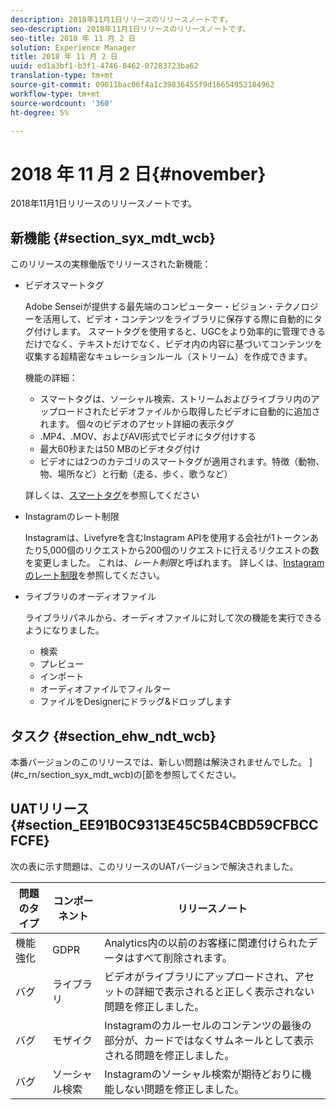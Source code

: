 ```yaml
---
description: 2018年11月1日リリースのリリースノートです。
seo-description: 2018年11月1日リリースのリリースノートです。
seo-title: 2018 年 11 月 2 日
solution: Experience Manager
title: 2018 年 11 月 2 日
uuid: ed1a3bf1-b3f1-4746-8462-07283723ba62
translation-type: tm+mt
source-git-commit: 09011bac06f4a1c39836455f9d16654952184962
workflow-type: tm+mt
source-wordcount: '360'
ht-degree: 5%

---
```



# 2018 年 11 月 2 日{#november}

2018年11月1日リリースのリリースノートです。

## 新機能 {#section_syx_mdt_wcb}

このリリースの実稼働版でリリースされた新機能：

* ビデオスマートタグ

   Adobe Senseiが提供する最先端のコンピューター・ビジョン・テクノロジーを活用して、ビデオ・コンテンツをライブラリに保存する際に自動的にタグ付けします。 スマートタグを使用すると、UGCをより効率的に管理できるだけでなく、テキストだけでなく、ビデオ内の内容に基づいてコンテンツを収集する超精密なキュレーションルール（ストリーム）を作成できます。

   機能の詳細：

   * スマートタグは、ソーシャル検索、ストリームおよびライブラリ内のアップロードされたビデオファイルから取得したビデオに自動的に追加されます。 個々のビデオのアセット詳細の表示タグ
   * .MP4、.MOV、およびAVI形式でビデオにタグ付けする
   * 最大60秒または50 MBのビデオタグ付け
   * ビデオには2つのカテゴリのスマートタグが適用されます。特徴（動物、物、場所など）と行動（走る、歩く、歌うなど）

   詳しくは、[スマートタグ](/help/using/c-features-livefyre/c-smart-tags/c-smart-tags.md#c_smart_tags)を参照してください

* Instagramのレート制限

   Instagramは、Livefyreを含むInstagram APIを使用する会社が1トークンあたり5,000個のリクエストから200個のリクエストに行えるリクエストの数を変更しました。 これは、*レート制限*&#x200B;と呼ばれます。 詳しくは、[Instagramのレート制限](/help/using/c-streams/c-instagram-rate-limiting.md)を参照してください。

* ライブラリのオーディオファイル

   ライブラリパネルから、オーディオファイルに対して次の機能を実行できるようになりました。

   * 検索
   * プレビュー
   * インポート
   * オーディオファイルでフィルター
   * ファイルをDesignerにドラッグ&amp;ドロップします

## タスク {#section_ehw_ndt_wcb}

本番バージョンのこのリリースでは、新しい問題は解決されませんでした。 ](#c_rn/section_syx_mdt_wcb)の[節を参照してください。

## UATリリース{#section_EE91B0C9313E45C5B4CBD59CFBCCFCFE}

次の表に示す問題は、このリリースのUATバージョンで解決されました。

| **問題のタイプ** | **コンポーネント** | **リリースノート** |
|---|---|---|
| 機能強化 | GDPR | Analytics内の以前のお客様に関連付けられたデータはすべて削除されます。 |
| バグ | ライブラリ | ビデオがライブラリにアップロードされ、アセットの詳細で表示されると正しく表示されない問題を修正しました。 |
| バグ | モザイク | Instagramのカルーセルのコンテンツの最後の部分が、カードではなくサムネールとして表示される問題を修正しました。 |
| バグ | ソーシャル検索 | Instagramのソーシャル検索が期待どおりに機能しない問題を修正しました。 |

